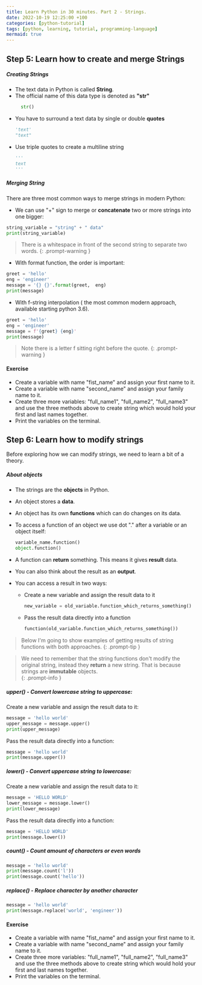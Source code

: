```yaml
--- 
title: Learn Python in 30 minutes. Part 2 - Strings.
date: 2022-10-19 12:25:00 +100
categories: [python-tutorial]
tags: [python, learning, tutorial, programming-language]
mermaid: true
---
```


## Step 5: Learn how to create and merge Strings

##### Creating Strings

- The text data in Python is called **String**.
- The official name of this data type is denoted as **"str"** 
  ```python
    str()
  ```
- You have to surround a text data by single or double **quotes**
    ```python
    'text'
    "text"
    ```
- Use triple quotes to create a multiline string
    ```python
    '''
    text
    '''
    ```

##### Merging String 

There are three most common ways to merge strings in modern Python:
- We can use "+" sign to merge or **concatenate** two or more strings into one bigger:
```python
string_variable = "string" + " data"
print(string_variable)
```

> There is a whitespace in front of the second string to separate two words.
{: .prompt-warning }

- With format function, the order is important:
```python
greet = 'hello'
eng = 'engineer'
message = '{} {}'.format(greet,  eng)
print(message)
```

- With f-string interpolation ( the most common modern approach, available starting python 3.6).
```python
greet = 'hello'
eng = 'engineer'
message = f'{greet} {eng}'
print(message)
```
> Note there is a letter f sitting right before the quote.
{: .prompt-warning }

#### Exercise

- Create a variable with name "fist_name" and assign your first name to it.
- Create a variable with name "second_name" and assign your family name to it.
- Create three more variables: "full_name1", "full_name2", "full_name3" and use the three methods above to create string which would hold your first and last names together.
- Print the variables on the terminal.

## Step 6: Learn how to modify strings

Before exploring how we can modify strings, we need to learn a bit of a theory.

##### About objects

- The strings are the **objects** in Python.
- An object stores a **data**.
- An object has its own **functions** which can do changes on its data.
- To access a function of an object we use dot "." after a variable or an object itself:

  ```python
  variable_name.function()
  object.function()
  ```
- A function can **return** something. This means it gives **result** data.
- You can also think about the result as an **output**.
- You can access a result in two ways:
  - Create a new variable and assign the result data to it

    ```python
    new_variable = old_variable.function_which_returns_something()
    ```
  - Pass the result data directly into a function

    ```python
    function(old_variable.function_which_returns_something())
    ```

> Below I'm going to show examples of getting results of string functions with both approaches.
{: .prompt-tip }

> We need to remember that the string functions don't modify the original string, instead they **return** a new string. That is because strings are **immutable** objects.  
{: .prompt-info }

##### upper() - Convert lowercase string to uppercase:

Create a new variable and assign the result data to it:
```python
message = 'hello world'
upper_message = message.upper()
print(upper_message)
```

Pass the result data directly into a function:
```python
message = 'hello world'
print(message.upper())
```

##### lower() - Convert uppercase string to lowercase:
Create a new variable and assign the result data to it:
```python
message = 'HELLO WORLD'
lower_message = message.lower()
print(lower_message)
```

Pass the result data directly into a function:
```python
message = 'HELLO WORLD'
print(message.lower())
```

##### count() - Count amount of characters or even words

```python
message = 'hello world'
print(message.count('l'))	
print(message.count('hello'))
```

##### replace() - Replace character by another character

```python
message = 'hello world'
print(message.replace('world', 'engineer'))
```

#### Exercise

- Create a variable with name "fist_name" and assign your first name to it.
- Create a variable with name "second_name" and assign your family name to it.
- Create three more variables: "full_name1", "full_name2", "full_name3" and use the three methods above to create string which would hold your first and last names together.
- Print the variables on the terminal.

